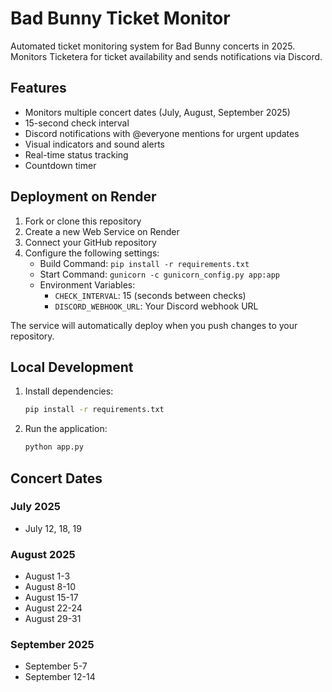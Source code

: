 # Bad Bunny Ticket Monitor

Automated ticket monitoring system for Bad Bunny concerts in 2025. Monitors Ticketera for ticket availability and sends notifications via Discord.

## Features

- Monitors multiple concert dates (July, August, September 2025)
- 15-second check interval
- Discord notifications with @everyone mentions for urgent updates
- Visual indicators and sound alerts
- Real-time status tracking
- Countdown timer

## Deployment on Render

1. Fork or clone this repository
2. Create a new Web Service on Render
3. Connect your GitHub repository
4. Configure the following settings:
   - Build Command: `pip install -r requirements.txt`
   - Start Command: `gunicorn -c gunicorn_config.py app:app`
   - Environment Variables:
     - `CHECK_INTERVAL`: 15 (seconds between checks)
     - `DISCORD_WEBHOOK_URL`: Your Discord webhook URL

The service will automatically deploy when you push changes to your repository.

## Local Development

1. Install dependencies:
   ```bash
   pip install -r requirements.txt
   ```

2. Run the application:
   ```bash
   python app.py
   ```

## Concert Dates

### July 2025
- July 12, 18, 19

### August 2025
- August 1-3
- August 8-10
- August 15-17
- August 22-24
- August 29-31

### September 2025
- September 5-7
- September 12-14
